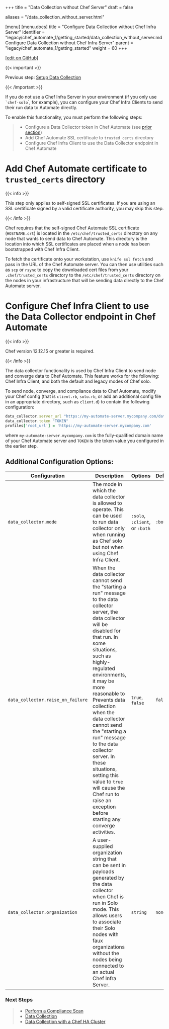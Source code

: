 +++
title = "Data Collection without Chef Server"
draft = false

aliases = "/data_collection_without_server.html"

[menu]
  [menu.docs]
    title = "Configure Data Collection without Chef Infra Server"
    identifier = "legacy/chef_automate_1/getting_started/data_collection_without_server.md Configure Data Collection without Chef Infra Server"
    parent = "legacy/chef_automate_1/getting_started"
    weight = 60
+++    

[\[edit on
GitHub\]](https://github.com/chef/chef-web-docs/blob/master/chef_master/source/data_collection_without_server.rst)

<meta name="robots" content="noindex">

{{< important >}}

Previous step: [Setup Data Collection](/data_collection/)

{{< /important >}}

If you do not use a Chef Infra Server in your environment (if you only
use `` `chef-solo ``\`, for example), you can configure your Chef Infra
Clients to send their run data to Automate directly.

To enable this functionality, you must perform the following steps:

> -   Configure a Data Collector token in Chef Automate (see [prior
>     section](/data_collection.html#step-1-configure-a-data-collector-token-in-chef-automate))
> -   Add Chef Automate SSL certificate to `trusted_certs` directory
> -   Configure Chef Infra Client to use the Data Collector endpoint in
>     Chef Automate

Add Chef Automate certificate to `trusted_certs` directory
==========================================================

{{< info >}}

This step only applies to self-signed SSL certificates. If you are using
an SSL certificate signed by a valid certificate authority, you may skip
this step.

{{< /info >}}

Chef requires that the self-signed Chef Automate SSL certificate
(`HOSTNAME.crt`) is located in the `/etc/chef/trusted_certs` directory
on any node that wants to send data to Chef Automate. This directory is
the location into which SSL certificates are placed when a node has been
bootstrapped with Chef Infra Client.

To fetch the certificate onto your workstation, use `knife ssl fetch`
and pass in the URL of the Chef Automate server. You can then use
utilities such as `scp` or `rsync` to copy the downloaded cert files
from your `.chef/trusted_certs` directory to the
`/etc/chef/trusted_certs` directory on the nodes in your infrastructure
that will be sending data directly to the Chef Automate server.

Configure Chef Infra Client to use the Data Collector endpoint in Chef Automate
===============================================================================

{{< info >}}

Chef version 12.12.15 or greater is required.

{{< /info >}}

The data collector functionality is used by Chef Infra Client to send
node and converge data to Chef Automate. This feature works for the
following: Chef Infra Client, and both the default and legacy modes of
Chef solo.

To send node, converge, and compliance data to Chef Automate, modify
your Chef config (that is `client.rb`, `solo.rb`, or add an additional
config file in an appropriate directory, such as `client.d`) to contain
the following configuration:

``` ruby
data_collector.server_url "https://my-automate-server.mycompany.com/data-collector/v0/"
data_collector.token "TOKEN"
profiles['root_url'] = 'https://my-automate-server.mycompany.com'
```

where `my-automate-server.mycompany.com` is the fully-qualified domain
name of your Chef Automate server and `TOKEN` is the token value you
configured in the earlier step.

Additional Configuration Options:
---------------------------------

<table>
<colgroup>
<col style="width: 12%" />
<col style="width: 50%" />
<col style="width: 25%" />
<col style="width: 12%" />
</colgroup>
<thead>
<tr class="header">
<th>Configuration</th>
<th>Description</th>
<th>Options</th>
<th>Default</th>
</tr>
</thead>
<tbody>
<tr class="odd">
<td><code>data_collector.mode</code></td>
<td>The mode in which the data collector is allowed to operate. This can be used to run data collector only when running as Chef solo but not when using Chef Infra Client.</td>
<td><code>:solo</code>, <code>:client</code>, or <code>:both</code></td>
<td><code>:both</code></td>
</tr>
<tr class="even">
<td><code>data_collector.raise_on_failure</code></td>
<td>When the data collector cannot send the "starting a run" message to the data collector server, the data collector will be disabled for that run. In some situations, such as highly-regulated environments, it may be more reasonable to Prevents data collection when the data collector cannot send the "starting a run" message to the data collector server. In these situations, setting this value to <code>true</code> will cause the Chef run to raise an exception before starting any converge activities.</td>
<td><code>true</code>, <code>false</code></td>
<td><code>false</code></td>
</tr>
<tr class="odd">
<td><code>data_collector.organization</code></td>
<td>A user-supplied organization string that can be sent in payloads generated by the data collector when Chef is run in Solo mode. This allows users to associate their Solo nodes with faux organizations without the nodes being connected to an actual Chef Infra Server.</td>
<td><code>string</code></td>
<td><code>none</code></td>
</tr>
</tbody>
</table>

### Next Steps

> -   [Perform a Compliance Scan](/perform_compliance_scan/)
> -   [Data Collection](/data_collection/)
> -   [Data Collection with a Chef HA Cluster](/data_collection_ha/)
